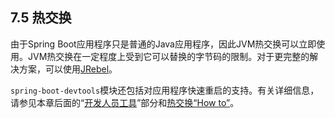 <h2>7.5 热交换</h2>

由于Spring Boot应用程序只是普通的Java应用程序，因此JVM热交换可以立即使用。JVM热交换在一定程度上受到它可以替换的字节码的限制。对于更完整的解决方案，可以使用[JRebel](https://jrebel.com/software/jrebel/)。

```spring-boot-devtools```模块还包括对应用程序快速重启的支持。有关详细信息，请参见本章后面的“[开发人员工具](https://docs.spring.io/spring-boot/docs/current/reference/html/using-spring-boot.html#using-boot-devtools)”部分和[热交换“How to”](https://docs.spring.io/spring-boot/docs/current/reference/html/using-spring-boot.html#using-boot-devtools)。
